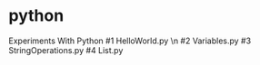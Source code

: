 # python
Experiments With Python
#1 HelloWorld.py \n
#2 Variables.py
#3 StringOperations.py
#4 List.py
